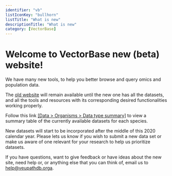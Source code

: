 ```yaml
---
identifier: "vb"
listIconKey: "bullhorn"
listTitle: "What is new"
descriptionTitle: "What is new"
category: [VectorBase]
---
```


<h1>Welcome to VectorBase new (beta) website!</h1>

<p>We have many new tools, to help you better browse and query omics and population data.</p>

<p>The <a href="https://www.vectorbase.org">old website</a> will remain available until the new one has all the datasets, and all the tools and resources with its corresponding desired functionalities working properly.</p>

<p>Follow this link <a href="/vectorbase.b47/app/search/organism/GenomeDataTypes/result">[Data > Organisms > Data type summary]</a> to view a summary table of the currently available datasets for each species.</p>

<p>New datasets will start to be incorporated after the middle of this 2020 calendar year.  Please lets us know if you wish to submit a new data set or make us aware of one relevant for your research to help us prioritize datasets.</p>

<p>If you have questions, want to give feedback or have ideas about the new site, need help or, or anything else that you can think of, email us to <a href="/vectorbase.b47/app/contact-us">help@veupathdb.orga</a>.</p>  
  
</div>
